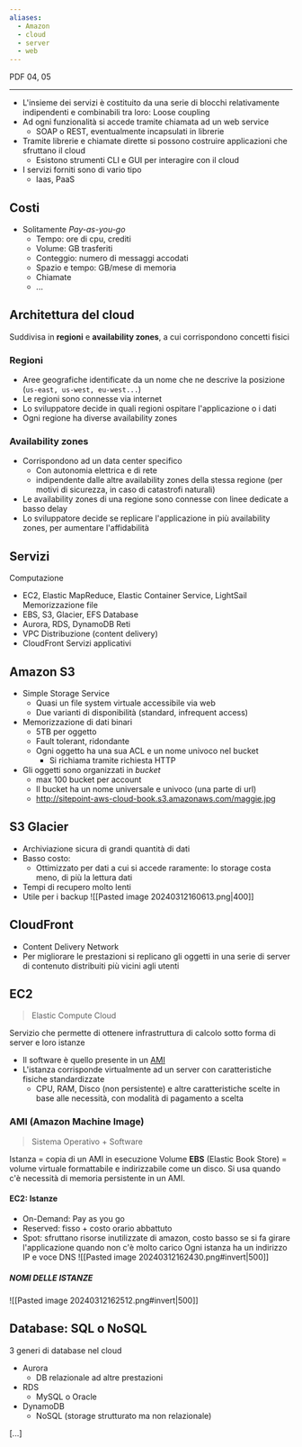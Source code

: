 ```yaml
---
aliases:
  - Amazon
  - cloud
  - server
  - web
---
```

PDF 04, 05 

---

- L'insieme dei servizi è costituito da una serie di blocchi relativamente indipendenti e combinabili tra loro: Loose coupling
- Ad ogni funzionalità si accede tramite chiamata ad un web service
	- SOAP o REST, eventualmente incapsulati in librerie
- Tramite librerie e chiamate dirette si possono costruire applicazioni che sfruttano il cloud
	- Esistono strumenti CLI e GUI per interagire con il cloud 
- I servizi forniti sono di vario tipo
	- Iaas, PaaS

## Costi 
- Solitamente *Pay-as-you-go*
	- Tempo: ore di cpu, crediti
	- Volume: GB trasferiti
	- Conteggio: numero di messaggi accodati
	- Spazio e tempo: GB/mese di memoria
	- Chiamate
	- ...
## Architettura del cloud 
Suddivisa in **regioni** e **availability zones**, a cui corrispondono concetti fisici
### Regioni
- Aree geografiche identificate da un nome che ne descrive la posizione (`us-east, us-west, eu-west...`)
- Le regioni sono connesse via internet
- Lo sviluppatore decide in quali regioni ospitare l'applicazione o i dati 
- Ogni regione ha diverse availability zones
### Availability zones
- Corrispondono ad un data center specifico 
	- Con autonomia elettrica e di rete
	- indipendente dalle altre availability zones della stessa regione (per motivi di sicurezza, in caso di catastrofi naturali)
- Le availability zones di una regione sono connesse con linee dedicate a basso delay 
- Lo sviluppatore decide se replicare l'applicazione in più availability zones, per aumentare l'affidabilità

## Servizi 
Computazione
- EC2, Elastic MapReduce, Elastic Container Service, LightSail
Memorizzazione file
- EBS, S3, Glacier, EFS
Database
- Aurora, RDS, DynamoDB
Reti
- VPC
Distribuzione (content delivery)
- CloudFront
Servizi applicativi

## Amazon S3
- Simple Storage Service 
	- Quasi un file system virtuale accessibile via web
	- Due varianti di disponibilità (standard, infrequent access)
- Memorizzazione di dati binari 
	- 5TB per oggetto 
	- Fault tolerant, ridondante 
	- Ogni oggetto ha una sua ACL e un nome univoco nel bucket 
		- Si richiama tramite richiesta HTTP 
- Gli oggetti sono organizzati in *bucket*
	- max 100 bucket per account 
	- Il bucket ha un nome universale e univoco (una parte di url)
	- http://sitepoint-aws-cloud-book.s3.amazonaws.com/maggie.jpg

## S3 Glacier 
- Archiviazione sicura di grandi quantità di dati 
- Basso costo: 
	- Ottimizzato per dati a cui si accede raramente: lo storage costa meno, di più la lettura dati 
- Tempi di recupero molto lenti 
- Utile per i backup
![[Pasted image 20240312160613.png|400]]

## CloudFront
- Content Delivery Network 
- Per migliorare le prestazioni si replicano gli oggetti in una serie di server di contenuto distribuiti più vicini agli utenti 

## EC2
> Elastic Compute Cloud

Servizio che permette di ottenere infrastruttura di calcolo sotto forma di server e loro istanze 
- Il software è quello presente in un [AMI](https://docs.aws.amazon.com/AWSEC2/latest/UserGuide/AMIs.html)
- L'istanza corrisponde virtualmente ad un server con caratteristiche fisiche standardizzate
	- CPU, RAM, Disco (non persistente) e altre caratteristiche scelte in base alle necessità, con modalità di pagamento a scelta
### AMI (Amazon Machine Image)
> Sistema Operativo + Software 

Istanza = copia di un AMI in esecuzione 
Volume **EBS** (Elastic Book Store) = volume virtuale formattabile e indirizzabile come un disco. Si usa quando c'è necessità di memoria persistente in un AMI.  
#### EC2: Istanze
- On-Demand: Pay as you go 
- Reserved: fisso + costo orario abbattuto 
- Spot: sfruttano risorse inutilizzate di amazon, costo basso se si fa girare l'applicazione quando non c'è molto carico 
Ogni istanza ha un indirizzo IP e voce DNS
![[Pasted image 20240312162430.png#invert|500]]
##### NOMI DELLE ISTANZE
![[Pasted image 20240312162512.png#invert|500]]

## Database: SQL o NoSQL
3 generi di database nel cloud
- Aurora
	- DB relazionale ad altre prestazioni
- RDS
	- MySQL o Oracle
- DynamoDB
	- NoSQL (storage strutturato ma non relazionale)

[...]


